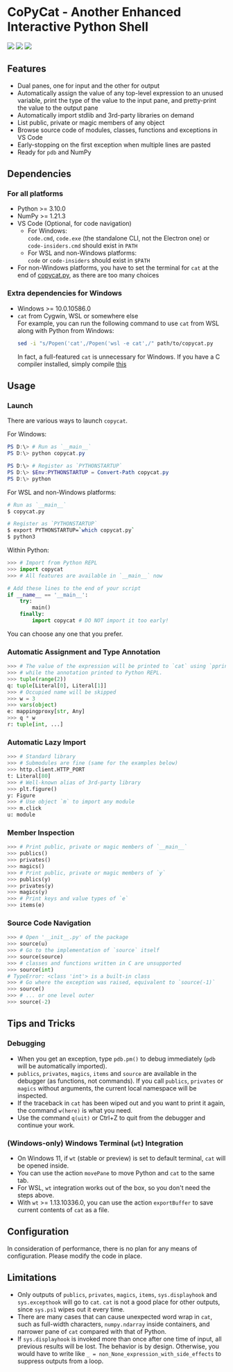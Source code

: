 # CoPyCat - Another Enhanced Interactive Python Shell
[![][1]][2] [![][3]][4] ![][5]
## Features
- Dual panes, one for input and the other for output
- Automatically assign the value of any top-level expression to an unused
  variable, print the type of the value to the input pane, and pretty-print the
  value to the output pane
- Automatically import stdlib and 3rd-party libraries on demand
- List public, private or magic members of any object
- Browse source code of modules, classes, functions and exceptions in VS Code
- Early-stopping on the first exception when multiple lines are pasted
- Ready for `pdb` and NumPy
## Dependencies
### For all platforms
- Python >= 3.10.0
- NumPy >= 1.21.3
- VS Code (Optional, for code navigation)
  - For Windows:  
    `code.cmd`, `code.exe` (the standalone CLI, not the Electron one)
    or `code-insiders.cmd` should exist in `PATH`
  - For WSL and non-Windows platforms:  
    `code` or `code-insiders` should exist in `$PATH`
- For non-Windows platforms, you have to set the terminal for `cat`
  at the end of [copycat.py][6], as there are too many choices
### Extra dependencies for Windows
- Windows >= 10.0.10586.0
- `cat` from Cygwin, WSL or somewhere else  
  For example, you can run the following command to use `cat` from WSL
  along with Python from Windows:
  ```sh
  sed -i "s/Popen('cat',/Popen('wsl -e cat',/" path/to/copycat.py
  ```
  In fact, a full-featured `cat` is unnecessary for Windows.
  If you have a C compiler installed, simply compile [this][7]
## Usage
### Launch
There are various ways to launch `copycat`.

For Windows:
```powershell
PS D:\> # Run as `__main__`
PS D:\> python copycat.py
```
```powershell
PS D:\> # Register as `PYTHONSTARTUP`
PS D:\> $Env:PYTHONSTARTUP = Convert-Path copycat.py
PS D:\> python
```
For WSL and non-Windows platforms:
```sh
# Run as `__main__`
$ copycat.py
```
```sh
# Register as `PYTHONSTARTUP`
$ export PYTHONSTARTUP=`which copycat.py`
$ python3
```
Within Python:
```py
>>> # Import from Python REPL
>>> import copycat
>>> # All features are available in `__main__` now
```
```py
# Add these lines to the end of your script
if __name__ == '__main__':
    try:
        main()
    finally:
        import copycat # DO NOT import it too early!
```
You can choose any one that you prefer.
### Automatic Assignment and Type Annotation
```py
>>> # The value of the expression will be printed to `cat` using `pprint`,
>>> # while the annotation printed to Python REPL.
>>> tuple(range(2))
q: tuple[Literal[0], Literal[1]]
>>> # Occupied name will be skipped
>>> w = 3
>>> vars(object)
e: mappingproxy[str, Any]
>>> q * w
r: tuple[int, ...]
```
### Automatic Lazy Import
```py
>>> # Standard library
>>> # Submodules are fine (same for the examples below)
>>> http.client.HTTP_PORT
t: Literal[80]
>>> # Well-known alias of 3rd-party library
>>> plt.figure()
y: Figure
>>> # Use object `m` to import any module
>>> m.click
u: module
```
### Member Inspection
```py
>>> # Print public, private or magic members of `__main__`
>>> publics()
>>> privates()
>>> magics()
>>> # Print public, private or magic members of `y`
>>> publics(y)
>>> privates(y)
>>> magics(y)
>>> # Print keys and value types of `e`
>>> items(e)
```
### Source Code Navigation
```py
>>> # Open '__init__.py' of the package
>>> source(u)
>>> # Go to the implementation of `source` itself
>>> source(source)
>>> # classes and functions written in C are unsupported
>>> source(int)
# TypeError: <class 'int'> is a built-in class
>>> # Go where the exception was raised, equivalent to `source(-1)`
>>> source()
>>> # ... or one level outer
>>> source(-2)
```
## Tips and Tricks
### Debugging
- When you get an exception, type `pdb.pm()` to debug immediately
  (`pdb` will be automatically imported).
- `publics`, `privates`, `magics`, `items` and `source` are available in the
  debugger (as functions, not commands). If you call `publics`, `privates` or
  `magics` without arguments, the current local namespace will be inspected.
- If the traceback in `cat` has been wiped out and you want to print it again,
  the command `w(here)` is what you need.
- Use the command `q(uit)` or Ctrl+Z to quit from the debugger and
  continue your work.
### (Windows-only) Windows Terminal (`wt`) Integration
- On Windows 11, if `wt` (stable or preview) is set to default
  terminal, `cat` will be opened inside.
- You can use the action `movePane` to move Python and `cat` to the same tab.
- For WSL, `wt` integration works out of the box, so you don't need the steps
  above.
- With `wt` >= 1.13.10336.0, you can use the action `exportBuffer`
  to save current contents of `cat` as a file.
## Configuration
In consideration of performance, there is no plan for any means of
configuration. Please modify the code in place.
## Limitations
- Only outputs of `publics`, `privates`, `magics`, `items`, `sys.displayhook`
  and `sys.excepthook` will go to `cat`. `cat` is not a good place for other
  outputs, since `sys.ps1` wipes out it every time.
- There are many cases that can cause unexpected word wrap in `cat`, such as
  full-width characters, `numpy.ndarray` inside containers, and narrower pane
  of `cat` compared with that of Python.
- If `sys.displayhook` is invoked more than once after one time of input, all
  previous results will be lost. The behavior is by design. Otherwise, you
  would have to write like `_ = non_None_expression_with_side_effects`
  to suppress outputs from a loop.

[1]: https://img.shields.io/badge/license-GPL--2.0--only-blue.svg
[2]: https://github.com/snekdesign/copycat/blob/main/LICENSE#L1-L339
[3]: https://img.shields.io/badge/license-Anti--996-blue.svg
[4]: https://github.com/snekdesign/copycat/blob/main/LICENSE#L343-L388
[5]: https://img.shields.io/badge/python-3.10_%7C_3.11-blue.svg
[6]: https://github.com/snekdesign/copycat/blob/main/copycat.py#L536-L537
[7]: https://rosettacode.org/wiki/Copy_stdin_to_stdout#C
